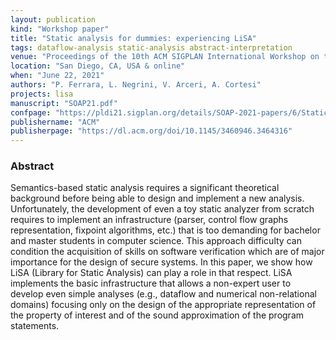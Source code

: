 ```yaml
---
layout: publication
kind: "Workshop paper"
title: "Static analysis for dummies: experiencing LiSA"
tags: dataflow-analysis static-analysis abstract-interpretation
venue: "Proceedings of the 10th ACM SIGPLAN International Workshop on the State Of the Art in Program Analysis (SOAP 2021)"
location: "San Diego, CA, USA & online"
when: "June 22, 2021"
authors: "P. Ferrara, L. Negrini, V. Arceri, A. Cortesi"
projects: lisa
manuscript: "SOAP21.pdf"
confpage: "https://pldi21.sigplan.org/details/SOAP-2021-papers/6/Static-Analysis-for-Dummies-Experiencing-LiSA"
publishername: "ACM"
publisherpage: "https://dl.acm.org/doi/10.1145/3460946.3464316"
---
```


### Abstract

Semantics-based static analysis requires a significant theoretical background before being able to design and implement a new analysis. Unfortunately, the development of even a toy static analyzer from scratch requires to implement an infrastructure (parser, control flow graphs representation, fixpoint algorithms, etc.) that is too demanding for bachelor and master students in computer science. This approach difficulty can condition the acquisition of skills on software verification which are of major importance for the design of secure systems. In this paper, we show how LiSA (Library for Static Analysis) can play a role in that respect. LiSA implements the basic infrastructure that allows a non-expert user to develop even simple analyses (e.g., dataflow and numerical non-relational domains) focusing only on the design of the appropriate representation of the property of interest and of the sound approximation of the program statements.
